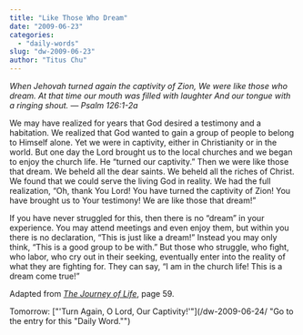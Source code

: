 ```yaml
---
title: "Like Those Who Dream"
date: "2009-06-23"
categories: 
  - "daily-words"
slug: "dw-2009-06-23"
author: "Titus Chu"
---
```


_When Jehovah turned again the captivity of Zion, We were like those who dream. At that time our mouth was filled with laughter And our tongue with a ringing shout. — Psalm 126:1-2a_

We may have realized for years that God desired a testimony and a habitation. We realized that God wanted to gain a group of people to belong to Himself alone. Yet we were in captivity, either in Christianity or in the world. But one day the Lord brought us to the local churches and we began to enjoy the church life. He “turned our captivity.” Then we were like those that dream. We beheld all the dear saints. We beheld all the riches of Christ. We found that we could serve the living God in reality. We had the full realization, “Oh, thank You Lord! You have turned the captivity of Zion! You have brought us to Your testimony! We are like those that dream!”

If you have never struggled for this, then there is no “dream” in your experience. You may attend meetings and even enjoy them, but within you there is no declaration, “This is just like a dream!” Instead you may only think, “This is a good group to be with.” But those who struggle, who fight, who labor, who cry out in their seeking, eventually enter into the reality of what they are fighting for. They can say, “I am in the church life! This is a dream come true!”

Adapted from [_The Journey of Life_](/book-journey-of-life/ "Go to the entry for this book"), page 59.

Tomorrow: ["'Turn Again, O Lord, Our Captivity!'"](/dw-2009-06-24/ "Go to the entry for this "Daily Word."")
